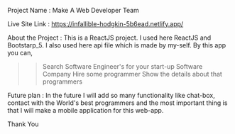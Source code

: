 Project Name : Make A Web Developer Team

Live Site Link : https://infallible-hodgkin-5b6ead.netlify.app/

About the Project : 
This is a ReactJS project. I used here ReactJS and Bootstarp_5. I also used here api file which is made by my-self. 
By this app you can, 
>> Search Software Engineer's for your start-up Software Company
>> Hire some programmer
>> Show the details about that programmers

Future plan : 
In the future I will add so many functionality like chat-box, contact with the World's best programmers and the most important thing is that I will make a mobile application for this web-app. 

Thank You
